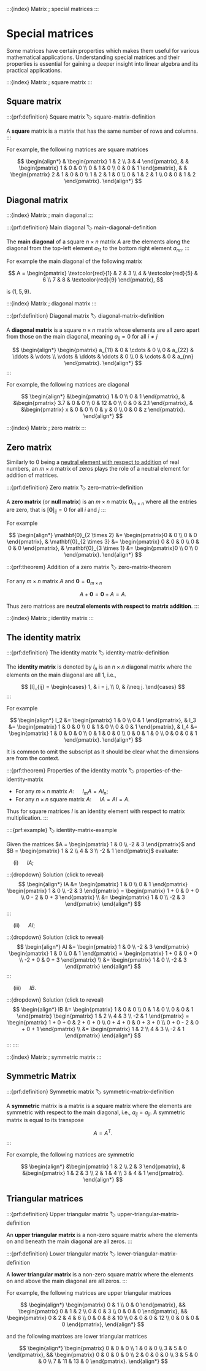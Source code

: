 :::{index} Matrix ; special matrices
:::

# Special matrices

Some matrices have certain properties which makes them useful for various mathematical applications. Understanding special matrices and their properties is essential for gaining a deeper insight into linear algebra and its practical applications.

:::{index} Matrix ; square matrix
:::

## Square matrix

:::{prf:definition} Square matrix
:label: square-matrix-definition

A **square** matrix is a matrix that has the same number of rows and columns.
:::

For example, the following matrices are square matrices

$$ \begin{align*}
    & \begin{pmatrix} 1 & 2 \\ 3 & 4 \end{pmatrix}, &
    & \begin{pmatrix} 1 & 0 & 0 \\ 0 & 1 & 0 \\ 0 & 0 & 1 \end{pmatrix}, &
    & \begin{pmatrix} 2 & 1 & 0 & 0 \\ 1 & 2 & 1 & 0 \\ 0 & 1 & 2 & 1 \\ 0 & 0 & 1 & 2 \end{pmatrix}.
\end{align*} $$

## Diagonal matrix

:::{index} Matrix ; main diagonal
:::

:::{prf:definition} Main diagonal
:label: main-diagonal-definition

The **main diagonal** of a square $n \times n$ matrix $A$ are the elements along the diagonal from the top-left element $a_{11}$ to the bottom right element $a_{nn}$.
:::

For example the main diagonal of the following matrix

$$ A = \begin{pmatrix}
    \textcolor{red}{1} & 2 & 3 \\
    4 & \textcolor{red}{5} & 6 \\
    7 & 8 & \textcolor{red}{9}
\end{pmatrix}, $$

is $(1, 5, 9)$.

:::{index} Matrix ; diagonal matrix
:::

:::{prf:definition} Diagonal matrix
:label: diagonal-matrix-definition

A **diagonal matrix** is a square $n \times n$ matrix whose elements are all zero apart from those on the main diagonal, meaning $a_{ij} = 0$ for all $i\neq j$

$$ \begin{align*}
    \begin{pmatrix}
        a_{11} & 0 & \cdots & 0 \\
        0 & a_{22} & \ddots & \vdots \\
        \vdots & \ddots & \ddots & 0 \\
        0 & \cdots & 0 & a_{nn}
    \end{pmatrix}.
\end{align*} $$
:::

For example, the following matrices are diagonal

$$ \begin{align*}
    &\begin{pmatrix} 1 & 0 \\ 0 & 1 \end{pmatrix}, &
    &\begin{pmatrix} 3.7 & 0 & 0 \\ 0 & 12 & 0 \\ 0 & 0 & 2.1 \end{pmatrix}, &
    &\begin{pmatrix} x & 0 & 0 \\ 0 & y & 0 \\ 0 & 0 & z \end{pmatrix}.
\end{align*} $$

:::{index} Matrix ; zero matrix
:::

## Zero matrix

Similarly to $0$ being a [neutral element with respect to addition](axioms-of-addition-and-multiplication-section) of real numbers, an $m \times n$ matrix of zeros plays the role of a neutral element for addition of matrices.

:::{prf:definition} Zero matrix
:label: zero-matrix-definition

A **zero matrix** (or **null matrix**) is an $m \times n$ matrix $\mathbf{0}_{m \times n}$ where all the entries are zero, that is $[\mathbf{0}]_{ij} = 0$ for all $i$ and $j$
:::

For example

$$ \begin{align*}
    \mathbf{0}_{2 \times 2} &= \begin{pmatrix}0 & 0 \\ 0 & 0 \end{pmatrix}, &
    \mathbf{0}_{2 \times 3} &= \begin{pmatrix} 0 & 0 & 0 \\ 0 & 0 & 0 \end{pmatrix}, &
    \mathbf{0}_{3 \times 1} &= \begin{pmatrix}0 \\ 0 \\ 0 \end{pmatrix}.
\end{align*} $$

:::{prf:theorem} Addition of a zero matrix
:label: zero-matrix-theorem

For any $m \times n$ matrix $A$ and $\mathbf{0} = \mathbf{0}_{m \times n}$

$$ A + \mathbf{0} = \mathbf{0} + A = A. $$

Thus zero matrices are **neutral elements with respect to matrix addition**.
:::

:::{index} Matrix ; identity matrix
:::

## The identity matrix

:::{prf:definition} The identity matrix
:label: identity-matrix-definition

The **identity matrix** is denoted by $I_n$ is an $n\times n$ diagonal matrix where the elements on the main diagonal are all 1, i.e.,

$$ [I]_{ij} = \begin{cases} 1, & i = j, \\ 0, & i\neq j. \end{cases} $$
:::

For example

$$ \begin{align*}
    I_2 &= \begin{pmatrix} 1 & 0 \\ 0 & 1 \end{pmatrix}, &
    I_3 &= \begin{pmatrix} 1 & 0 & 0 \\ 0 & 1 & 0 \\ 0 & 0 & 1 \end{pmatrix}, &
    I_4 &= \begin{pmatrix} 1 & 0 & 0 & 0 \\ 0 & 1 & 0 & 0 \\ 0 & 0 & 1 & 0 \\ 0 & 0 & 0 & 1 \end{pmatrix}.
\end{align*} $$

It is common to omit the subscript as it should be clear what the dimensions are from the context.

:::{prf:theorem} Properties of the identity matrix
:label: properties-of-the-identity-matrix

- For any $m\times n$ matrix $A$: &emsp; $I_m A = A I_n$;
- For any $n\times n$ square matrix $A$: &emsp; $IA=AI=A$.

Thus for square matrices $I$ is an identity element with respect to matrix multiplication.
:::

::::{prf:example}
:label: identity-matrix-example

Given the matrices $A = \begin{pmatrix} 1 & 0 \\ -2 & 3 \end{pmatrix}$ and $B = \begin{pmatrix} 1 & 2 \\ 4 & 3 \\ -2 & 1 \end{pmatrix}$ evaluate:

&emsp; (i) &emsp; $IA$;

:::{dropdown} Solution (click to reveal)
$$ \begin{align*}
    IA &= \begin{pmatrix} 1 & 0 \\ 0 & 1 \end{pmatrix} \begin{pmatrix} 1 & 0 \\ -2 & 3 \end{pmatrix} 
    = \begin{pmatrix} 1 + 0 & 0  + 0 \\ 0 - 2 & 0 + 3 \end{pmatrix} \\
    &= \begin{pmatrix} 1 & 0 \\ -2 & 3 \end{pmatrix}
\end{align*} $$
:::

&emsp; (ii) &emsp; $AI$;

:::{dropdown} Solution (click to reveal)
$$ \begin{align*}
    AI &= \begin{pmatrix} 1 & 0 \\ -2 & 3 \end{pmatrix} \begin{pmatrix} 1 & 0 \\ 0 & 1 \end{pmatrix}
    = \begin{pmatrix} 1 + 0 & 0 + 0 \\ -2 + 0 & 0 + 3 \end{pmatrix} \\
    &= \begin{pmatrix} 1 & 0 \\ -2 & 3 \end{pmatrix}
\end{align*} $$
:::

&emsp; (iii) &emsp; $IB$.

:::{dropdown} Solution (click to reveal)
$$ \begin{align*}
    IB &= \begin{pmatrix} 1 & 0 & 0 \\ 0 & 1 & 0 \\ 0 & 0 & 1 \end{pmatrix} \begin{pmatrix} 1 & 2 \\ 4 & 3 \\ -2 & 1 \end{pmatrix} 
    = \begin{pmatrix} 1 + 0 + 0 & 2 + 0 + 0 \\ 0 + 4 + 0 & 0 + 3 + 0 \\ 0 + 0 - 2 & 0 + 0 + 1 \end{pmatrix} \\
    &= \begin{pmatrix} 1 & 2 \\ 4 & 3 \\ -2 & 1 \end{pmatrix}
\end{align*} $$
:::
::::

:::{index} Matrix ; symmetric matrix
:::

## Symmetric Matrix

:::{prf:definition} Symmetric matrix
:label: symmetric-matrix-definition

A **symmetric** matrix is a matrix is a square matrix where the elements are symmetric with respect to the main diagonal, i.e., $a_{ij} = a_{ji}$. A symmetric matrix is equal to its transpose

$$ A = A ^\textrm{T}.$$ 
:::

For example, the following matrices are symmetric

$$ \begin{align*}
    &\begin{pmatrix} 1 & 2 \\ 2 & 3 \end{pmatrix}, &
    &\begin{pmatrix} 1 & 2 & 3 \\ 2 & 1 & 4 \\ 3 & 4 & 1 \end{pmatrix}.
\end{align*} $$

## Triangular matrices

:::{prf:definition} Upper triangular matrix
:label: upper-triangular-matrix-definition

An **upper triangular matrix** is a non-zero square matrix where the elements on and beneath the main diagonal are all zeros.
:::


:::{prf:definition} Lower triangular matrix
:label: lower-triangular-matrix-definition

A **lower triangular matrix** is a non-zero square matrix where the elements on and above the main diagonal are all zeros.
:::

For example, the following matrices are upper triangular matrices

$$ \begin{align*}
    \begin{pmatrix} 0 & 1 \\ 0 & 0 \end{pmatrix}, &&
    \begin{pmatrix} 0 & 1 & 2 \\ 0 & 0 & 3 \\ 0 & 0 & 0 \end{pmatrix}, &&
    \begin{pmatrix}
        0 & 2 & 4 & 6 \\
        0 & 0 & 8 & 10 \\
        0 & 0 & 0 & 12 \\
        0 & 0 & 0 & 0
    \end{pmatrix},
\end{align*} $$

and the following matrixes are lower triangular matrices

$$ \begin{align*}
    \begin{pmatrix}
        0 & 0 & 0 \\
        1 & 0 & 0 \\ 
        3 & 5 & 0
    \end{pmatrix}, &&
    \begin{pmatrix}
        0 & 0 & 0 & 0 \\
        2 & 0 & 0 & 0 \\
        3 & 5 & 0 & 0 \\
        7 & 11 & 13 & 0
    \end{pmatrix}.
\end{align*} $$